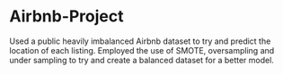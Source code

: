 # Airbnb-Project
Used a public heavily imbalanced Airbnb dataset to try and predict the location of each listing. Employed the use of SMOTE, oversampling and under sampling to try and create a balanced dataset for a better model.
